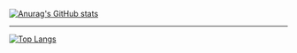 [![Anurag's GitHub stats](https://github-readme-stats.vercel.app/api?username=dengshenkk&show_icons=true&theme=vue)](https://github.com/dengshenkk/readme)

---

[![Top Langs](https://github-readme-stats.vercel.app/api/top-langs/?username=dengshenkk&layout=compact)](https://github.com/dengshenkk/readme)

